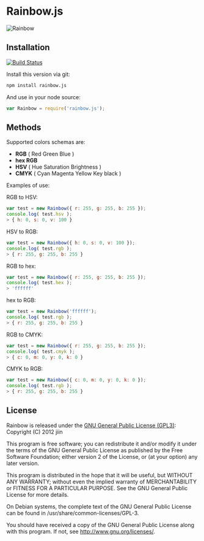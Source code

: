 # Rainbow.js

![Rainbow](http://www.smartwebby.com/images/tutorials/fireworks/Rainbow/pic_rainbow5.jpg)

## Installation

[![Build Status](https://travis-ci.org/jiin/Rainbow.png?branch=master)](https://travis-ci.org/jiin/Rainbow)

Install this version via git:
```bash
npm install rainbow.js
```

And use in your node source:
```javascript
var Rainbow = require('rainbow.js');
```

## Methods

Supported colors schemas are:

* __RGB__ ( Red Green Blue )
* __hex RGB__
* __HSV__ ( Hue Saturation Brightness )
* __CMYK__ ( Cyan Magenta Yellow Key black )

Examples of use:

RGB to HSV:
```javascript
var test = new Rainbow({ r: 255, g: 255, b: 255 });
console.log( test.hsv );
> { h: 0, s: 0, v: 100 }
```

HSV to RGB:
```javascript
var test = new Rainbow({ h: 0, s: 0, v: 100 });
console.log( test.rgb );
> { r: 255, g: 255, b: 255 }
```

RGB to hex:
```javascript
var test = new Rainbow({ r: 255, g: 255, b: 255 });
console.log( test.hex );
> 'ffffff'
```

hex to RGB:
```javascript
var test = new Rainbow('ffffff');
console.log( test.rgb );
> { r: 255, g: 255, b: 255 }
```

RGB to CMYK:
```javascript
var test = new Rainbow({ r: 255, g: 255, b: 255 });
console.log( test.cmyk );
> { c: 0, m: 0, y: 0, k: 0 }
```

CMYK to RGB:
```javascript
var test = new Rainbow({ c: 0, m: 0, y: 0, k: 0 });
console.log( test.rgb );
> { r: 255, g: 255, b: 255 }
```

## License

Rainbow is released under the [GNU General Public License (GPL3)](https://www.gnu.org/licenses/gpl-3.0.html):
Copyright (C) 2012 jiin

This program is free software; you can redistribute it and/or modify
it under the terms of the GNU General Public License as published by
the Free Software Foundation; either version 2 of the License, or (at
your option) any later version.

This program is distributed in the hope that it will be useful, but
WITHOUT ANY WARRANTY; without even the implied warranty of
MERCHANTABILITY or FITNESS FOR A PARTICULAR PURPOSE.  See the GNU
General Public License for more details.

On Debian systems, the complete text of the GNU General Public License
can be found in /usr/share/common-licenses/GPL-3.

You should have received a copy of the GNU General Public License
along with this program. If not, see <http://www.gnu.org/licenses/>.
